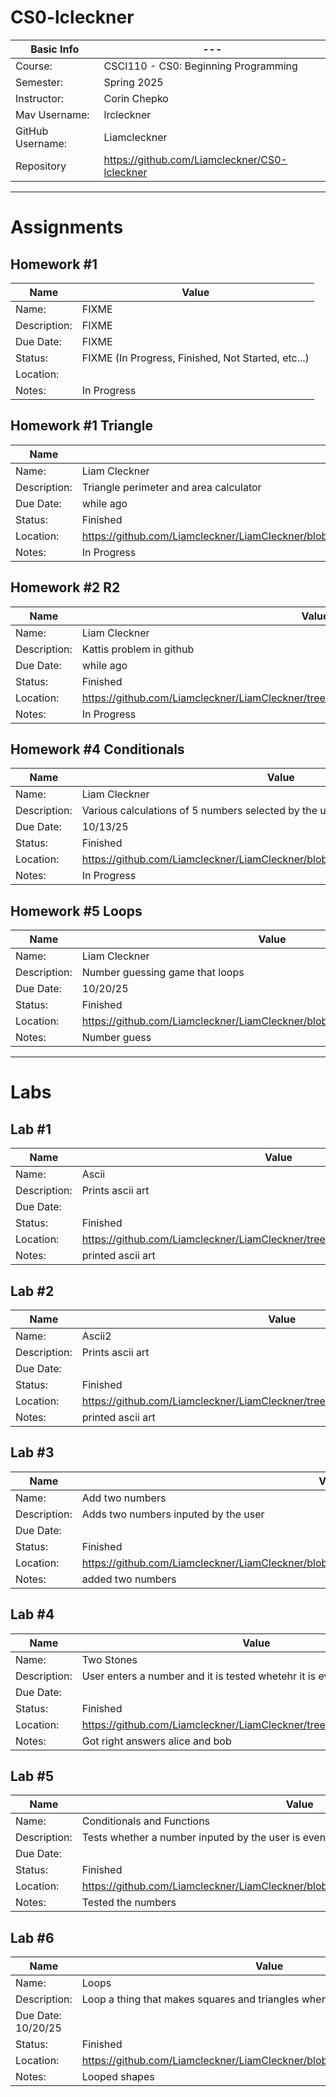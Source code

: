 # CS0-lcleckner
| Basic Info | --- |
| --- | ---|
| Course: | CSCI110 - CS0: Beginning Programming |
| Semester: | Spring 2025 |
| Instructor: | Corin Chepko |
| Mav Username: | lrcleckner |
| GitHub Username: | Liamcleckner |
| Repository | https://github.com/Liamcleckner/CS0-lcleckner |
_______________________________________________________________________________________________________________
# Assignments
## Homework #1
| Name | Value |
| --- | --- |
| Name: | FIXME |
| Description: | FIXME |
| Due Date: | FIXME |
| Status: | FIXME (In Progress, Finished, Not Started, etc...) |
| Location: | <provide github link to assignment> |
| Notes: | In Progress|

## Homework #1 Triangle
| Name | Value |
| --- | --- |
| Name: | Liam Cleckner |
| Description: | Triangle perimeter and area calculator |
| Due Date: | while ago |
| Status: | Finished |
| Location: | https://github.com/Liamcleckner/LiamCleckner/blob/main/assignments/Assignments/Stdio/Math/Triangle/Triangle.py |
| Notes: | In Progress|

## Homework #2 R2
| Name | Value |
| --- | --- |
| Name: | Liam Cleckner |
| Description: | Kattis problem in github |
| Due Date: | while ago |
| Status: | Finished |
| Location: |https://github.com/Liamcleckner/LiamCleckner/tree/main/assignments/Assignments/Stdio/Math/r2 |
| Notes: | In Progress|


## Homework #4 Conditionals
| Name | Value |
| --- | --- |
| Name: | Liam Cleckner |
| Description: | Various calculations of 5 numbers selected by the user |
| Due Date: | 10/13/25 |
| Status: | Finished |
| Location: | https://github.com/Liamcleckner/LiamCleckner/blob/main/Conditional/Condtional.py |
| Notes: | In Progress|

## Homework #5 Loops
| Name | Value |
| --- | --- |
| Name: | Liam Cleckner |
| Description: | Number guessing game that loops |
| Due Date: | 10/20/25 |
| Status: | Finished |
| Location: | https://github.com/Liamcleckner/LiamCleckner/blob/main/guessNumber/loop.py |
| Notes: | Number guess |
_______________________________________________________________________________________________________________
# Labs

## Lab #1 
| Name | Value |
| --- | --- |
| Name: | Ascii |
| Description: | Prints ascii art |
| Due Date: |  |
| Status: | Finished |
| Location: | https://github.com/Liamcleckner/LiamCleckner/tree/main/Labs/stdio%20copy/ascii |
| Notes: | printed ascii art |

## Lab #2 
| Name | Value |
| --- | --- |
| Name: | Ascii2 |
| Description: | Prints ascii art |
| Due Date: |  |
| Status: | Finished |
| Location: | https://github.com/Liamcleckner/LiamCleckner/tree/main/Labs/stdio%20copy/ascii2 |
| Notes: | printed ascii art |

## Lab #3 
| Name | Value |
| --- | --- |
| Name: | Add two numbers |
| Description: | Adds two numbers inputed by the user |
| Due Date: |  |
| Status: | Finished |
| Location: | https://github.com/Liamcleckner/LiamCleckner/blob/main/Labs/Math/addtwonumbers/addtwonumbers.py |
| Notes: | added two numbers |

## Lab #4 
| Name | Value |
| --- | --- |
| Name: | Two Stones |
| Description: | User enters a number and it is tested whetehr it is even or odd |
| Due Date: |  |
| Status: | Finished |
| Location: | https://github.com/Liamcleckner/LiamCleckner/tree/main/Labs/twostones |
| Notes: | Got right answers alice and bob |

## Lab #5 
| Name | Value |
| --- | --- |
| Name: | Conditionals and Functions |
| Description: | Tests whether a number inputed by the user is even/odd and positive/negative |
| Due Date: |  |
| Status: | Finished |
| Location: | https://github.com/Liamcleckner/LiamCleckner/blob/main/Labs/Conditionals/conditionals.py |
| Notes: | Tested the numbers |

## Lab #6 
| Name | Value |
| --- | --- |
| Name: | Loops |
| Description: | Loop a thing that makes squares and triangles when given a height |
| Due Date: 10/20/25 |  |
| Status: | Finished |
| Location: | https://github.com/Liamcleckner/LiamCleckner/blob/main/Labs/Loops/loops.py |
| Notes: | Looped shapes |
